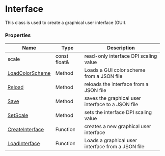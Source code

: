 # Interface #
This class is used to create a graphical user interface (GUI).

### Properties ###
| Name | Type | Description |
| --- | --- | --- |
| scale | const float& | read-only interface DPI scaling value |
| [LoadColorScheme](Interface_LoadColorScheme) | Method | Loads a GUI color scheme from a JSON file |
| [Reload](Interface_Reload.md) | Method | reloads the interface from a JSON file |
| [Save](Interface_Save.md) | Method | saves the graphical user interface to a JSON file |
| [SetScale](Interface_SetScale.md) | Method | sets the interface DPI scaling value |
| [CreateInterface](CreateInterface.md) | Function | creates a new graphical user interface |
| [LoadInterface](LoadInterface.md) | Function | Loads a graphical user interface from a JSON file |
